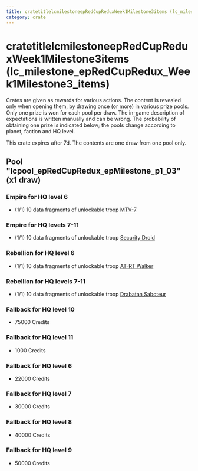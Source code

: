 ```yaml
---
title: cratetitlelcmilestoneepRedCupReduxWeek1Milestone3items (lc_milestone_epRedCupRedux_Week1Milestone3_items)
category: crate
---
```


# cratetitlelcmilestoneepRedCupReduxWeek1Milestone3items (lc_milestone_epRedCupRedux_Week1Milestone3_items)

Crates are given as rewards for various actions. The content is revealed only when opening them, by drawing once (or more) in various prize pools. Only one prize is won for each pool per draw. The in-game description of expectations is written manually and can be wrong. The probability of obtaining one prize is indicated below; the pools change according to planet, faction and HQ level.

This crate expires after 7d. The contents are one draw from one pool only.

## Pool "lcpool_epRedCupRedux_epMilestone_p1_03" (x1 draw)

### Empire for HQ level 6

  * (1/1) 10 data fragments of unlockable troop [MTV-7](MTV7)

### Empire for HQ levels 7-11

  * (1/1) 10 data fragments of unlockable troop [Security Droid](SecurityDroid)

### Rebellion for HQ level 6

  * (1/1) 10 data fragments of unlockable troop [AT-RT Walker](ATRT)

### Rebellion for HQ levels 7-11

  * (1/1) 10 data fragments of unlockable troop [Drabatan Saboteur](BigMouthAlien)

### Fallback for HQ level 10

  * 75000 Credits

### Fallback for HQ level 11

  * 1000 Credits

### Fallback for HQ level 6

  * 22000 Credits

### Fallback for HQ level 7

  * 30000 Credits

### Fallback for HQ level 8

  * 40000 Credits

### Fallback for HQ level 9

  * 50000 Credits